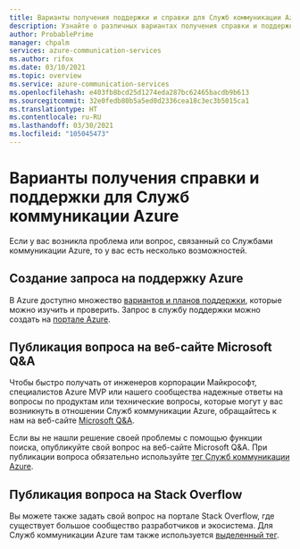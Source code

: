 ```yaml
---
title: Варианты получения поддержки и справки для Служб коммуникации Azure
description: Узнайте о различных вариантах получения справки и поддержки, доступных для Служб коммуникации Azure.
author: ProbablePrime
manager: chpalm
services: azure-communication-services
ms.author: rifox
ms.date: 03/10/2021
ms.topic: overview
ms.service: azure-communication-services
ms.openlocfilehash: e403fb8bcd25d1274eda287bc62465bacdb9b613
ms.sourcegitcommit: 32e0fedb80b5a5ed0d2336cea18c3ec3b5015ca1
ms.translationtype: HT
ms.contentlocale: ru-RU
ms.lasthandoff: 03/30/2021
ms.locfileid: "105045473"
---
```

# <a name="help-and-support-options-for-azure-communication-services"></a>Варианты получения справки и поддержки для Служб коммуникации Azure

Если у вас возникла проблема или вопрос, связанный со Службами коммуникации Azure, то у вас есть несколько возможностей.

## <a name="create-an-azure-support-request"></a>Создание запроса на поддержку Azure
В Azure доступно множество [вариантов и планов поддержки](https://azure.microsoft.com/support/plans/), которые можно изучить и проверить. Запрос в службу поддержки можно создать на [портале Azure](https://ms.portal.azure.com/#blade/Microsoft_Azure_Support/HelpAndSupportBlade/overview).

## <a name="post-a-question-to-microsoft-qa"></a>Публикация вопроса на веб-сайте Microsoft Q&A

Чтобы быстро получать от инженеров корпорации Майкрософт, специалистов Azure MVP или нашего сообщества надежные ответы на вопросы по продуктам или технические вопросы, которые могут у вас возникнуть в отношении Служб коммуникации Azure, обращайтесь к нам на веб-сайте [Microsoft Q&A](/answers/products/azure). 

Если вы не нашли решение своей проблемы с помощью функции поиска, опубликуйте свой вопрос на веб-сайте Microsoft Q&A. При публикации вопроса обязательно используйте [тег Служб коммуникации Azure](/answers/topics/azure-communication-services.html).

## <a name="post-a-question-on-stack-overflow"></a>Публикация вопроса на Stack Overflow

Вы можете также задать свой вопрос на портале Stack Overflow, где существует большое сообщество разработчиков и экосистема. Для Служб коммуникации Azure там также используется [выделенный тег](https://stackoverflow.com/questions/tagged/azure-communication-services).